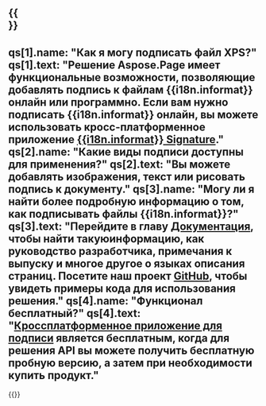 ﻿---
meta: true
translation: true
deploy: false
---

{{<section faqchild>}}
---
qs[1].name: "Как я могу подписать файл XPS?"
qs[1].text: "Решение Aspose.Page имеет функциональные возможности, позволяющие добавлять подпись к файлам {{i18n.informat}} онлайн или программно. Если вам нужно подписать {{i18n.informat}} онлайн, вы можете использовать кросс-платформенное приложение [{{i18n.informat}} Signature](https://products.aspose.app/page/signature)."
qs[2].name: "Какие виды подписи доступны для применения?"
qs[2].text: "Вы можете добавлять изображения, текст или рисовать подпись к документу."
qs[3].name: "Могу ли я найти более подробную информацию о том, как подписывать файлы {{i18n.informat}}?"
qs[3].text: "Перейдите в главу [Документация](https://docs.aspose.com/page/), чтобы найти такую ​​информацию, как руководство разработчика, примечания к выпуску и многое другое о языках описания страниц. Посетите наш проект [GitHub](https://github.com/aspose-page), чтобы увидеть примеры кода для использования решения."
qs[4].name: "Функционал бесплатный?"
qs[4].text: "[Кроссплатформенное приложение для подписи](https://products.aspose.app/page/viewer) является бесплатным, когда для решения API вы можете получить бесплатную пробную версию, а затем при необходимости купить продукт."
---

{{<import path="/meta/schemas.md" section="faq">}} 